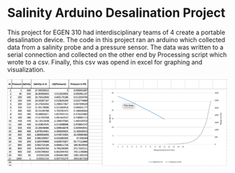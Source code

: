 # Salinity Arduino Desalination Project 

This project for EGEN 310 had interdisciplinary teams of 4 create a portable desalination device. The code in this project ran an arduino which collected data from a salinity probe and a pressure sensor. The data was written to a serial connection and collected on the other end by Processing script which wrote to a csv. Finally, this csv was opend in excel for graphing and visualization.

![alt text](https://github.com/sanchewy/SalinityArduino/blob/master/Illustrations/Results.png)
